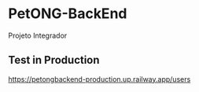 # PetONG-BackEnd

Projeto Integrador

## Test in Production
https://petongbackend-production.up.railway.app/users
